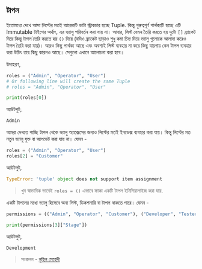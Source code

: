 ## টাপল  

ইতোমধ্যে দেখে আসা লিস্টের মতই আরেকটি ডাটা স্ট্রাকচার হচ্ছে Tuple. কিন্তু গুরুত্বপূর্ণ পার্থক্যটি হচ্ছে এটি Immutable টাইপের অর্থাৎ, এর ভ্যালু পরিবর্তন করা যায় না। আবার, লিস্ট যেমন তৈরি করতে হয় দুটো `[]` ব্র্যাকেট দিয়ে কিন্তু টাপল তৈরি করতে হয় `()` দিয়ে (যদিও ব্র্যাকেট ছাড়াও শুধু কমা চিহ্ন দিয়ে ভ্যালু গুলোকে আলাদা করেও টাপল তৈরি করা যায়)। আরও কিছু পার্থক্য আছে এবং অবশ্যই লিস্ট ব্যবহার না করে কিছু যায়গায় কেন টাপল ব্যবহার করা উচিৎ তার কিছু কারনও আছে। সেগুলো এখানে আলোচনা করা হবে।   

উদাহরণ,  

```python   
roles = ("Admin", "Operator", "User")   
# Or following line will create the same Tuple
# roles = "Admin", "Operator", "User" 

print(roles[0])
```   

আউটপুট,  

```python
Admin
```  

আমরা দেখতে পাচ্ছি টাপল থেকে ভ্যালু অ্যাক্সেসের জন্যও লিস্টের মতই ইনডেক্স ব্যবহার করা যায়। কিন্তু লিস্টের মত নতুন ভ্যালু যুক্ত বা আপডেট করা যায় না। যেমন - 

```python   
roles = ("Admin", "Operator", "User")   
roles[2] = "Customer"
```   

আউটপুট,  

```python
TypeError: 'tuple' object does not support item assignment
```  
 
> খুব স্বাভাবিক ভাবেই `roles = ()` এভাবে ফাকা একটি টাপল ইনিসিয়ালাইজ করা যায়.

একটি টাপলের মধ্যে ভ্যালু হিসেবে অন্য লিস্ট, ডিকশনারি বা টাপল থাকতে পারে। যেমন - 

```python
permissions = (("Admin", "Operator", "Customer"), ("Developer", "Tester"), [1, 2, 3], {"Stage": "Development"})

print(permissions[3]["Stage"])
```  

আউটপুট,   

```python
Development
``` 

>  সংকলন - [নুহিল মেহেদী](https://nuhil.net)

 